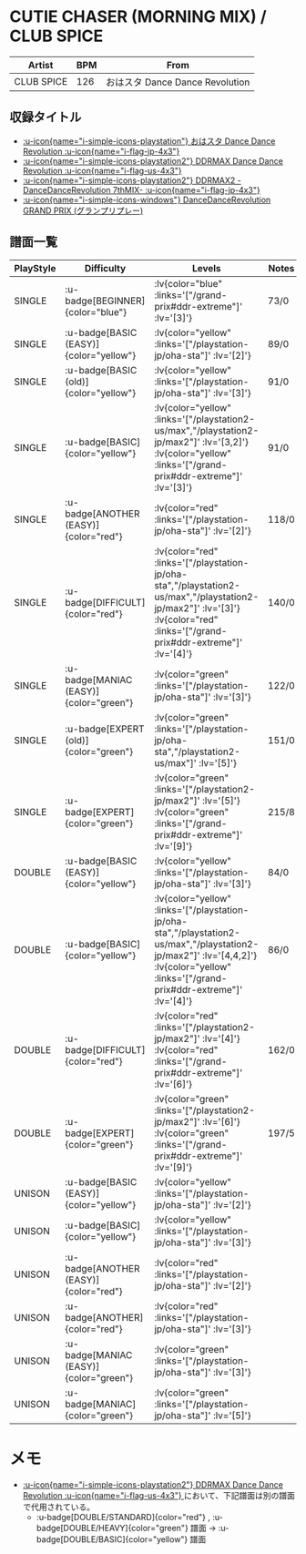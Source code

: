# CUTIE CHASER (MORNING MIX) / CLUB SPICE

|Artist|BPM|From|
|------|---|----|
|CLUB SPICE|126|おはスタ Dance Dance Revolution|

## 収録タイトル

- [ :u-icon{name="i-simple-icons-playstation"} おはスタ Dance Dance Revolution :u-icon{name="i-flag-jp-4x3"} ](/playstation-jp/oha-sta)
- [ :u-icon{name="i-simple-icons-playstation2"} DDRMAX Dance Dance Revolution :u-icon{name="i-flag-us-4x3"} ](/playstation2-us/max)
- [ :u-icon{name="i-simple-icons-playstation2"} DDRMAX2 -DanceDanceRevolution 7thMIX- :u-icon{name="i-flag-jp-4x3"} ](/playstation2-jp/max2)
- [ :u-icon{name="i-simple-icons-windows"} DanceDanceRevolution GRAND PRIX (グランプリプレー)](/grand-prix#ddr-extreme)

## 譜面一覧

|PlayStyle|Difficulty|Levels|Notes|Movie|
|---------|----------|------|-----|-----|
|SINGLE| :u-badge[BEGINNER]{color="blue"} | :lv{color="blue" :links='["/grand-prix#ddr-extreme"]' :lv='[3]'} |73/0||
|SINGLE| :u-badge[BASIC (EASY)]{color="yellow"} | :lv{color="yellow" :links='["/playstation-jp/oha-sta"]' :lv='[2]'} |89/0||
|SINGLE| :u-badge[BASIC (old)]{color="yellow"} | :lv{color="yellow" :links='["/playstation-jp/oha-sta"]' :lv='[3]'} |91/0||
|SINGLE| :u-badge[BASIC]{color="yellow"} | :lv{color="yellow" :links='["/playstation2-us/max","/playstation2-jp/max2"]' :lv='[3,2]'}  :lv{color="yellow" :links='["/grand-prix#ddr-extreme"]' :lv='[3]'} |91/0||
|SINGLE| :u-badge[ANOTHER (EASY)]{color="red"} | :lv{color="red" :links='["/playstation-jp/oha-sta"]' :lv='[2]'} |118/0||
|SINGLE| :u-badge[DIFFICULT]{color="red"} | :lv{color="red" :links='["/playstation-jp/oha-sta","/playstation2-us/max","/playstation2-jp/max2"]' :lv='[3]'}  :lv{color="red" :links='["/grand-prix#ddr-extreme"]' :lv='[4]'} |140/0||
|SINGLE| :u-badge[MANIAC (EASY)]{color="green"} | :lv{color="green" :links='["/playstation-jp/oha-sta"]' :lv='[3]'} |122/0||
|SINGLE| :u-badge[EXPERT (old)]{color="green"} | :lv{color="green" :links='["/playstation-jp/oha-sta","/playstation2-us/max"]' :lv='[5]'} |151/0||
|SINGLE| :u-badge[EXPERT]{color="green"} | :lv{color="green" :links='["/playstation2-jp/max2"]' :lv='[5]'}  :lv{color="green" :links='["/grand-prix#ddr-extreme"]' :lv='[9]'} |215/8||
|DOUBLE| :u-badge[BASIC (EASY)]{color="yellow"} | :lv{color="yellow" :links='["/playstation-jp/oha-sta"]' :lv='[3]'} |84/0||
|DOUBLE| :u-badge[BASIC]{color="yellow"} | :lv{color="yellow" :links='["/playstation-jp/oha-sta","/playstation2-us/max","/playstation2-jp/max2"]' :lv='[4,4,2]'}  :lv{color="yellow" :links='["/grand-prix#ddr-extreme"]' :lv='[4]'} |86/0||
|DOUBLE| :u-badge[DIFFICULT]{color="red"} | :lv{color="red" :links='["/playstation2-jp/max2"]' :lv='[4]'}  :lv{color="red" :links='["/grand-prix#ddr-extreme"]' :lv='[6]'} |162/0||
|DOUBLE| :u-badge[EXPERT]{color="green"} | :lv{color="green" :links='["/playstation2-jp/max2"]' :lv='[6]'}  :lv{color="green" :links='["/grand-prix#ddr-extreme"]' :lv='[9]'} |197/5||
|UNISON| :u-badge[BASIC (EASY)]{color="yellow"} | :lv{color="yellow" :links='["/playstation-jp/oha-sta"]' :lv='[2]'} |||
|UNISON| :u-badge[BASIC]{color="yellow"} | :lv{color="yellow" :links='["/playstation-jp/oha-sta"]' :lv='[3]'} |||
|UNISON| :u-badge[ANOTHER (EASY)]{color="red"} | :lv{color="red" :links='["/playstation-jp/oha-sta"]' :lv='[2]'} |||
|UNISON| :u-badge[ANOTHER]{color="red"} | :lv{color="red" :links='["/playstation-jp/oha-sta"]' :lv='[3]'} |||
|UNISON| :u-badge[MANIAC (EASY)]{color="green"} | :lv{color="green" :links='["/playstation-jp/oha-sta"]' :lv='[3]'} |||
|UNISON| :u-badge[MANIAC]{color="green"} | :lv{color="green" :links='["/playstation-jp/oha-sta"]' :lv='[5]'} |||

# メモ

- [ :u-icon{name="i-simple-icons-playstation2"} DDRMAX Dance Dance Revolution :u-icon{name="i-flag-us-4x3"} ](/playstation2-us/max)において、下記譜面は別の譜面で代用されている。
  - :u-badge[DOUBLE/STANDARD]{color="red"} , :u-badge[DOUBLE/HEAVY]{color="green"} 譜面 → :u-badge[DOUBLE/BASIC]{color="yellow"} 譜面
